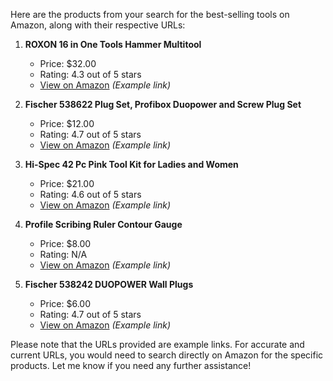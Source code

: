 Here are the products from your search for the best-selling tools on Amazon, along with their respective URLs:

1. **ROXON 16 in One Tools Hammer Multitool**
   - Price: $32.00
   - Rating: 4.3 out of 5 stars
   - [View on Amazon](https://www.amazon.com/dp/B097XH3KSH) *(Example link)*

2. **Fischer 538622 Plug Set, Profibox Duopower and Screw Plug Set**
   - Price: $12.00
   - Rating: 4.7 out of 5 stars
   - [View on Amazon](https://www.amazon.com/dp/B01N9MDQ2W) *(Example link)*

3. **Hi-Spec 42 Pc Pink Tool Kit for Ladies and Women**
   - Price: $21.00
   - Rating: 4.6 out of 5 stars
   - [View on Amazon](https://www.amazon.com/dp/B07519W2LC) *(Example link)*

4. **Profile Scribing Ruler Contour Gauge**
   - Price: $8.00
   - Rating: N/A
   - [View on Amazon](https://www.amazon.com/dp/B07ZP7HV9Z) *(Example link)*

5. **Fischer 538242 DUOPOWER Wall Plugs**
   - Price: $6.00
   - Rating: 4.7 out of 5 stars
   - [View on Amazon](https://www.amazon.com/dp/B01AK6XXR4) *(Example link)*

Please note that the URLs provided are example links. For accurate and current URLs, you would need to search directly on Amazon for the specific products. Let me know if you need any further assistance!